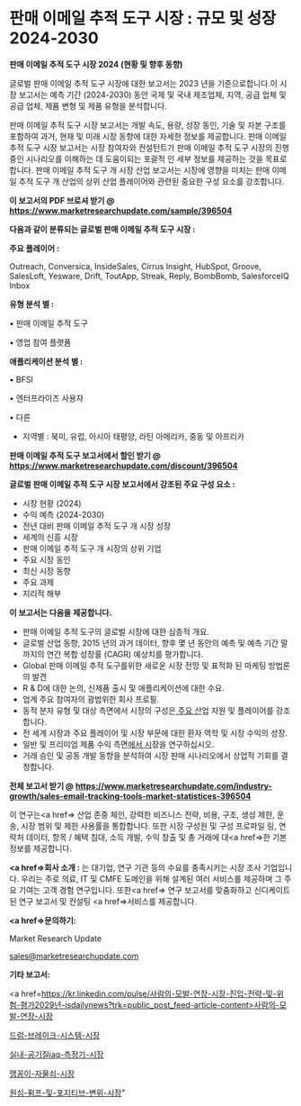 # 판매 이메일 추적 도구 시장 : 규모 및 성장 2024-2030

<strong>판매 이메일 추적 도구 시장 2024 (현황 및 향후 동향)</strong>

글로벌 판매 이메일 추적 도구 시장에 대한 보고서는 2023 년을 기준으로합니다.이 시장 보고서는 예측 기간 (2024-2030) 동안 국제 및 국내 제조업체, 지역, 공급 업체 및 공급 업체, 제품 변형 및 제품 유형을 분석합니다.

판매 이메일 추적 도구 시장 보고서는 개발 속도, 용량, 성장 동인, 기술 및 자본 구조를 포함하여 과거, 현재 및 미래 시장 동향에 대한 자세한 정보를 제공합니다. 판매 이메일 추적 도구 시장 보고서는 시장 참여자와 컨설턴트가 판매 이메일 추적 도구 시장의 진행중인 시나리오를 이해하는 데 도움이되는 포괄적 인 세부 정보를 제공하는 것을 목표로합니다. 판매 이메일 추적 도구 개 시장 산업 보고서는 시장에 영향을 미치는 판매 이메일 추적 도구 개 산업의 상위 산업 플레이어와 관련된 중요한 구성 요소를 강조합니다.



<strong>이 보고서의 PDF 브로셔 받기 @ <a href=https://www.marketresearchupdate.com/sample/396504>https://www.marketresearchupdate.com/sample/396504</a></strong>



<strong>다음과 같이 분류되는 글로벌 판매 이메일 추적 도구 시장 :</strong>



<strong>주요 플레이어 :</strong>

Outreach, Conversica, InsideSales, Cirrus Insight, HubSpot, Groove, SalesLoft, Yesware, Drift, ToutApp, Streak, Reply, BombBomb, SalesforceIQ Inbox



<strong>유형 분석 별 :</strong>

• 판매 이메일 추적 도구

• 영업 참여 플랫폼



<strong>애플리케이션 분석 별 :</strong>

• BFSI

• 엔터프라이즈 사용자

• 다른

<ul>
  <li>지역별 : 북미, 유럽, 아시아 태평양, 라틴 아메리카, 중동 및 아프리카</li>
</ul>


<strong>판매 이메일 추적 도구 보고서에서 할인 받기 @ <a href=https://www.marketresearchupdate.com/discount/396504>https://www.marketresearchupdate.com/discount/396504</a></strong>



<strong>글로벌 판매 이메일 추적 도구 시장 보고서에서 강조된 주요 구성 요소 :</strong>
<ul>
  <li>시장 현황 (2024)</li>
  <li>수익 예측 (2024-2030)</li>
  <li>전년 대비 판매 이메일 추적 도구 개 시장 성장</li>
  <li>세계의 신흥 시장</li>
  <li>판매 이메일 추적 도구 개 시장의 상위 기업</li>
  <li>주요 시장 동인</li>
  <li>최신 시장 동향</li>
  <li>주요 과제</li>
  <li>지리적 해부</li>
</ul>


<strong>이 보고서는 다음을 제공합니다.</strong>
<ul>
  <li>판매 이메일 추적 도구의 글로벌 시장에 대한 심층적 개요.</li>
  <li>글로벌 산업 동향, 2015 년의 과거 데이터, 향후 몇 년 동안의 예측 및 예측 기간 말까지의 연간 복합 성장률 (CAGR) 예상치를 평가합니다.</li>
  <li>Global 판매 이메일 추적 도구를위한 새로운 시장 전망 및 표적화 된 마케팅 방법론의 발견</li>
  <li>R &amp; D에 대한 논의, 신제품 출시 및 애플리케이션에 대한 수요.</li>
  <li>업계 주요 참여자의 광범위한 회사 프로필.</li>
  <li>동적 분자 유형 및 대상 측면에서 시장의 구성은<a href=> 주요 산</a>업 자원 및 플레이어를 강조합니다.</li>
  <li>전 세계 시장과 주요 플레이어 및 시장 부문에 대한 환자 역학 및 시장 수익의 성장.</li>
  <li>일반 및 프리미엄 제품 수익 측면<a href=>에서 시</a>장을 연구하십시오.</li>
  <li>거래 승인 및 공동 개발 동향을 분석하여 시장 판매 시나리오에서 상업적 기회를 결정합니다.</li>
</ul>



<strong>전체 보고서 받기 @ <a href=https://www.marketresearchupdate.com/industry-growth/sales-email-tracking-tools-market-statistices-396504>https://www.marketresearchupdate.com/industry-growth/sales-email-tracking-tools-market-statistices-396504</a></strong>

이 연구는<a href=> 산업 존중</a> 체인, 강력한 비즈니스 전략, 비용, 구조, 생성 제한, 운송, 시장 범위 및 제한 사용률을 통합합니다. 또한 시장 구성원 및 구성 프로파일 링, 연락처 데이터, 항목 / 혜택 침대, 소득 개발, 수익 창출 및 총 거래에 대<a href=>한 기본 </a>정보를 제공합니다.



<strong><a href=>회사 소</a>개 :</strong>
는 대기업, 연구 기관 등의 수요를 충족시키는 시장 조사 기업입니다. 우리는 주로 의료, IT 및 CMFE 도메인을 위해 설계된 여러 서비스를 제공하며 그 주요 기여는 고객 경험 연구입니다. 또한<a href=> 연구 보</a>고서를 맞춤화하고 신디케이트 된 연구 보고서 및 컨설팅 <a href=>서비스</a>를 제공합니다.



<strong><a href=>문의하기:</a></strong>

Market Research Update

sales@marketresearchupdate.com



<strong>기타 보고서:</strong>

<a href=https://kr.linkedin.com/pulse/사람의-모발-연장-시장-진입-전략-및-위험-평가2029년-isdailynews?trk=public_post_feed-article-content>사람의-모발-연장-시장</a>

<a href=https://www.linkedin.com/pulse/드럼-브레이크-시스템-시장-현재-및-미래-성장-2029-analytics-avenue-adventures-24-ana-amftf/>드럼-브레이크-시스템-시장</a>

<a href=https://www.linkedin.com/pulse/실내-공기질iaq-측정기-시장-현재-및-미래-성장-2029-survey-spotlight-pro-24-analysis-3nl2f/>실내-공기질iaq-측정기-시장</a>

<a href=https://www.linkedin.com/pulse/맹꽁이-자물쇠-시장-세분화-연구-및-목표-고객2029년-isdailynews-mszlf/>맹꽁이-자물쇠-시장</a>

<a href=https://www.linkedin.com/pulse/원심-펌프-및-포지티브-변위-시장-경쟁-분석-성장-잠재력-2030-isdailynews-vruvf/>원심-펌프-및-포지티브-변위-시장</a>"
